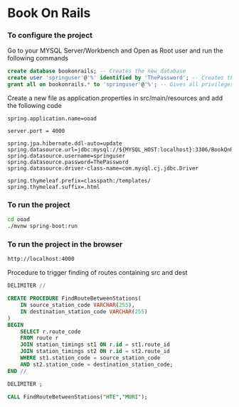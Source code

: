 # Book On Rails



### To configure the project 

Go to your MYSQL Server/Workbench and Open as Root user and run the following commands 

```sql
create database bookonrails; -- Creates the new database
create user 'springuser'@'%' identified by 'ThePassword'; -- Creates the user
grant all on bookonrails.* to 'springuser'@'%'; -- Gives all privileges to the new user
```

Create a new file as application.properties in src/main/resources and add the following code

```properties
spring.application.name=ooad

server.port = 4000

spring.jpa.hibernate.ddl-auto=update
spring.datasource.url=jdbc:mysql://${MYSQL_HOST:localhost}:3306/BookOnRails
spring.datasource.username=springuser
spring.datasource.password=ThePassword
spring.datasource.driver-class-name=com.mysql.cj.jdbc.Driver

spring.thymeleaf.prefix=classpath:/templates/
spring.thymeleaf.suffix=.html

```

### To run the project

```bash
cd ooad
./mvnw spring-boot:run
```

### To run the project in the browser

```bash
http://localhost:4000
```

Procedure to trigger finding of routes containing src and dest
```sql
DELIMITER //

CREATE PROCEDURE FindRouteBetweenStations(
    IN source_station_code VARCHAR(255),
    IN destination_station_code VARCHAR(255)
)
BEGIN
    SELECT r.route_code
    FROM route r
    JOIN station_timings st1 ON r.id = st1.route_id
    JOIN station_timings st2 ON r.id = st2.route_id
    WHERE st1.station_code = source_station_code
    AND st2.station_code = destination_station_code;
END //

DELIMITER ;

CALL FindRouteBetweenStations("HTE","MURI");

```
